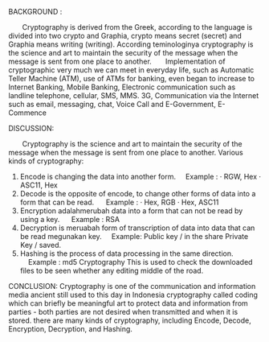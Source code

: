BACKGROUND :

       Cryptography is derived from the Greek, according to the language is divided into two crypto and Graphia, crypto means secret (secret) and Graphia means writing (writing). According teminologinya cryptography is the science and art to maintain the security of the message when the message is sent from one place to another.
      Implementation of cryptographic very much we can meet in everyday life, such as Automatic Teller Machine (ATM), use of ATMs for banking, even began to increase to Internet Banking, Mobile Banking, Electronic communication such as landline telephone, cellular, SMS, MMS. 3G, Communication via the Internet such as email, messaging, chat, Voice Call and E-Government, E-Commence

DISCUSSION:

       Cryptography is the science and art to maintain the security of the message when the message is sent from one place to another. Various kinds of cryptography:
1. Encode is changing the data into another form.
    Example :
· RGW, Hex
· ASC11, Hex
2. Decode is the opposite of encode, to change other forms of data into a form that can be read.
     Example :
· Hex, RGB
· Hex, ASC11
3. Encryption adalahmerubah data into a form that can not be read by using a key.
     Example :
RSA
4. Decryption is meruabah form of transcription of data into data that can be read megunakan key.
    Example:
Public key / in the share
Private Key / saved.
5. Hashing is the process of data processing in the same direction.
    Example :
md5
Cryptography This is used to check the downloaded files to be seen whether any editing middle of the road.

CONCLUSION:
Cryptography is one of the communication and information media ancient still used to this day in Indonesia cryptography called coding which can briefly be meaningful art to protect data and information from parties - both parties are not desired when transmitted and when it is stored. there are many kinds of cryptography, including Encode, Decode, Encryption, Decryption, and Hashing.
